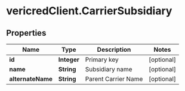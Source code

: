 # vericredClient.CarrierSubsidiary

## Properties
Name | Type | Description | Notes
------------ | ------------- | ------------- | -------------
**id** | **Integer** | Primary key | [optional] 
**name** | **String** | Subsidiary name | [optional] 
**alternateName** | **String** | Parent Carrier Name | [optional] 


